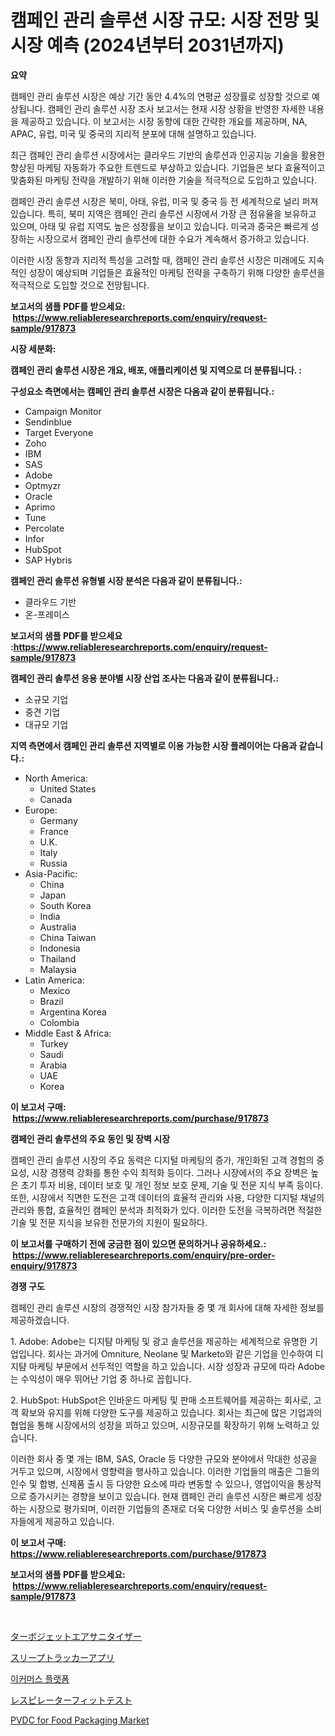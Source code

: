 <p><h1>캠페인 관리 솔루션 시장 규모: 시장 전망 및 시장 예측 (2024년부터 2031년까지)</h1></p><p><strong>요약</strong></p>
<p><p>캠페인 관리 솔루션 시장은 예상 기간 동안 4.4%의 연평균 성장률로 성장할 것으로 예상됩니다. 캠페인 관리 솔루션 시장 조사 보고서는 현재 시장 상황을 반영한 자세한 내용을 제공하고 있습니다. 이 보고서는 시장 동향에 대한 간략한 개요를 제공하며, NA, APAC, 유럽, 미국 및 중국의 지리적 분포에 대해 설명하고 있습니다. </p><p>최근 캠페인 관리 솔루션 시장에서는 클라우드 기반의 솔루션과 인공지능 기술을 활용한 향상된 마케팅 자동화가 주요한 트렌드로 부상하고 있습니다. 기업들은 보다 효율적이고 맞춤화된 마케팅 전략을 개발하기 위해 이러한 기술을 적극적으로 도입하고 있습니다.</p><p>캠페인 관리 솔루션 시장은 북미, 아태, 유럽, 미국 및 중국 등 전 세계적으로 널리 퍼져 있습니다. 특히, 북미 지역은 캠페인 관리 솔루션 시장에서 가장 큰 점유율을 보유하고 있으며, 아태 및 유럽 지역도 높은 성장률을 보이고 있습니다. 미국과 중국은 빠르게 성장하는 시장으로서 캠페인 관리 솔루션에 대한 수요가 계속해서 증가하고 있습니다. </p><p>이러한 시장 동향과 지리적 특성을 고려할 때, 캠페인 관리 솔루션 시장은 미래에도 지속적인 성장이 예상되며 기업들은 효율적인 마케팅 전략을 구축하기 위해 다양한 솔루션을 적극적으로 도입할 것으로 전망됩니다.</p></p>
<p><strong>보고서의 샘플 PDF를 받으세요: &nbsp;<a href="https://www.reliableresearchreports.com/enquiry/request-sample/917873">https://www.reliableresearchreports.com/enquiry/request-sample/917873</a></strong></p>
<p><strong>시장 세분화:</strong></p>
<p><strong> 캠페인 관리 솔루션 시장은 개요, 배포, 애플리케이션 및 지역으로 더 분류됩니다. :</strong></p>
<p><strong>구성요소 측면에서는 캠페인 관리 솔루션 시장은 다음과 같이 분류됩니다.:</strong></p>
<p><ul><li>Campaign Monitor</li><li>Sendinblue</li><li>Target Everyone</li><li>Zoho</li><li>IBM</li><li>SAS</li><li>Adobe</li><li>Optmyzr</li><li>Oracle</li><li>Aprimo</li><li>Tune</li><li>Percolate</li><li>Infor</li><li>HubSpot</li><li>SAP Hybris</li></ul></p>
<p><strong> 캠페인 관리 솔루션 유형별 시장 분석은 다음과 같이 분류됩니다.:</strong></p>
<p><ul><li>클라우드 기반</li><li>온-프레미스</li></ul></p>
<p><strong>보고서의 샘플 PDF를 받으세요 :<a href="https://www.reliableresearchreports.com/enquiry/request-sample/917873">https://www.reliableresearchreports.com/enquiry/request-sample/917873</a></strong></p>
<p><strong> 캠페인 관리 솔루션 응용 분야별 시장 산업 조사는 다음과 같이 분류됩니다.:</strong></p>
<p><ul><li>소규모 기업</li><li>중견 기업</li><li>대규모 기업</li></ul></p>
<p><strong>지역 측면에서 캠페인 관리 솔루션 지역별로 이용 가능한 시장 플레이어는 다음과 같습니다.:</strong></p>
<p><ul>
    <li>
        North America:
        <ul>
            <li>United States</li>
            <li>Canada</li>
        </ul>
    </li>
    <li>
        Europe:
        <ul>
            <li>Germany</li>
            <li>France</li>
            <li>U.K.</li>
            <li>Italy</li>
            <li>Russia</li>
        </ul>
    </li>
    <li>
        Asia-Pacific:
        <ul>
            <li>China</li>
            <li>Japan</li>
            <li>South Korea</li>
            <li>India</li>
            <li>Australia</li>
            <li>China Taiwan</li>
            <li>Indonesia</li>
            <li>Thailand</li>
            <li>Malaysia</li>
        </ul>
    </li>
    <li>
        Latin America:
        <ul>
            <li>Mexico</li>
            <li>Brazil</li>
            <li>Argentina Korea</li>
            <li>Colombia</li>
        </ul>
    </li>
    <li>
        Middle East & Africa:
        <ul>
            <li>Turkey</li>
            <li>Saudi</li>
            <li>Arabia</li>
            <li>UAE</li>
            <li>Korea</li>
        </ul>
    </li>
    </ul></p>
<p><strong>이 보고서 구매: &nbsp;<a href="https://www.reliableresearchreports.com/purchase/917873">https://www.reliableresearchreports.com/purchase/917873</a></strong></p>
<p><strong>캠페인 관리 솔루션의 주요 동인 및 장벽 시장</strong></p>
<p><p>캠페인 관리 솔루션 시장의 주요 동력은 디지털 마케팅의 증가, 개인화된 고객 경험의 중요성, 시장 경쟁력 강화를 통한 수익 최적화 등이다. 그러나 시장에서의 주요 장벽은 높은 초기 투자 비용, 데이터 보호 및 개인 정보 보호 문제, 기술 및 전문 지식 부족 등이다. 또한, 시장에서 직면한 도전은 고객 데이터의 효율적 관리와 사용, 다양한 디지털 채널의 관리와 통합, 효율적인 캠페인 분석과 최적화가 있다. 이러한 도전을 극복하려면 적절한 기술 및 전문 지식을 보유한 전문가의 지원이 필요하다.</p></p>
<p><strong>이 보고서를 구매하기 전에 궁금한 점이 있으면 문의하거나 공유하세요.: &nbsp;<a href="https://www.reliableresearchreports.com/enquiry/pre-order-enquiry/917873">https://www.reliableresearchreports.com/enquiry/pre-order-enquiry/917873</a></strong></p>
<p><strong>경쟁 구도</strong></p>
<p><p>캠페인 관리 솔루션 시장의 경쟁적인 시장 참가자들 중 몇 개 회사에 대해 자세한 정보를 제공하겠습니다. </p><p>1. Adobe: Adobe는 디지턈 마케팅 및 광고 솔루션을 제공하는 세계적으로 유명한 기업입니다. 회사는 과거에 Omniture, Neolane 및 Marketo와 같은 기업을 인수하여 디지턈 마케팅 부문에서 선두적인 역할을 하고 있습니다. 시장 성장과 규모에 따라 Adobe는 수익성이 매우 뛰어난 기업 중 하나로 꼽힙니다. </p><p>2. HubSpot: HubSpot은 인바운드 마케팅 및 판매 소프트웨어를 제공하는 회사로, 고객 확보와 유지를 위해 다양한 도구를 제공하고 있습니다. 회사는 최근에 많은 기업과의 협업을 통해 시장에서의 성장을 꾀하고 있으며, 시장규모를 확장하기 위해 노력하고 있습니다.</p><p>이러한 회사 중 몇 개는 IBM, SAS, Oracle 등 다양한 규모와 분야에서 막대한 성공을 거두고 있으며, 시장에서 영향력을 행사하고 있습니다. 이러한 기업들의 매출은 그들의 인수 및 합병, 신제품 출시 등 다양한 요소에 따라 변동할 수 있으나, 영업이익을 통상적으로 증가시키는 경향을 보이고 있습니다. 현재 캠페인 관리 솔루션 시장은 빠르게 성장하는 시장으로 평가되며, 이러한 기업들의 존재로 더욱 다양한 서비스 및 솔루션을 소비자들에게 제공하고 있습니다.</p></p>
<p><strong>이 보고서 구매: &nbsp; <a href="https://www.reliableresearchreports.com/purchase/917873">https://www.reliableresearchreports.com/purchase/917873</a></strong></p>
<p><strong>보고서의 샘플 PDF를 받으세요: &nbsp;<a href="https://www.reliableresearchreports.com/enquiry/request-sample/917873">https://www.reliableresearchreports.com/enquiry/request-sample/917873</a></strong><strong></strong></p>
<p>&nbsp;</p>
<p><p><a href="https://medium.com/@jazminjones30/2024%E5%B9%B4%E3%81%8B%E3%82%892031%E5%B9%B4%E3%81%BE%E3%81%A7%E3%81%AE%E6%9C%9F%E9%96%93%E3%81%AB%E4%BA%88%E6%B8%AC%E3%81%95%E3%82%8C%E3%82%8B%E3%82%BF%E3%83%BC%E3%83%9C%E3%82%B8%E3%82%A7%E3%83%83%E3%83%88%E3%82%A8%E3%82%A2%E3%83%BC%E3%82%B5%E3%83%8B%E3%82%BF%E3%82%A4%E3%82%B6%E3%83%BC%E5%B8%82%E5%A0%B4%E3%81%AE%E5%88%86%E6%9E%90%E3%81%A8%E8%A6%8F%E6%A8%A1%E4%BA%88%E6%B8%AC-d9701adf2439">ターボジェットエアサニタイザー</a></p><p><a href="https://github.com/ksxzwxabcuynh011/Market-Research-Report-List-1/blob/main/7817536183507.md">スリープトラッカーアプリ</a></p><p><a href="https://github.com/xvz497517413/Market-Research-Report-List-1/blob/main/6863572183562.md">이커머스 플랫폼</a></p><p><a href="https://github.com/mcbeesbxa270/Market-Research-Report-List-1/blob/main/6222505183508.md">レスピレーターフィットテスト</a></p><p><a href="https://issuu.com/reportprime-2/docs/pvdc-for-food-packaging-market-size-2030.pptx">PVDC for Food Packaging Market</a></p></p>